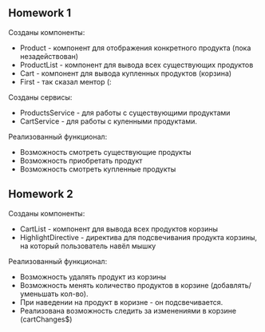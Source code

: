 ## Homework 1
Созданы компоненты:
* Product - компонент для отображения конкретного продукта (пока незадействован)
* ProductList - компонент для вывода всех существующих продуктов
* Cart - компонент для вывода купленных продуктов (корзина)
* First - так сказал ментор (:

Созданы сервисы:
* ProductsService - для работы с существующими продуктами
* CartService - для работы с куленными продуктами. 

Реализованный функционал:
* Возможность смотреть существующие продукты
* Возможность приобретать продукт
* Возможность смотреть купленные продукты


## Homework 2
Созданы компоненты:
* CartList - компонент для вывода всех продуктов корзины
* HighlightDirective - директива для подсвечивания продукта корзины, на который пользователь навёл мышку

Реализованный функционал:
* Возможность удалять продукт из корзины
* Возможность менять количество продуктов в корзине (добавлять/уменьшать кол-во).
* При наведении на продукт в коризне - он подсвечивается.
* Реализована возможность следить за изменениями в корзине (cartChanges$)


